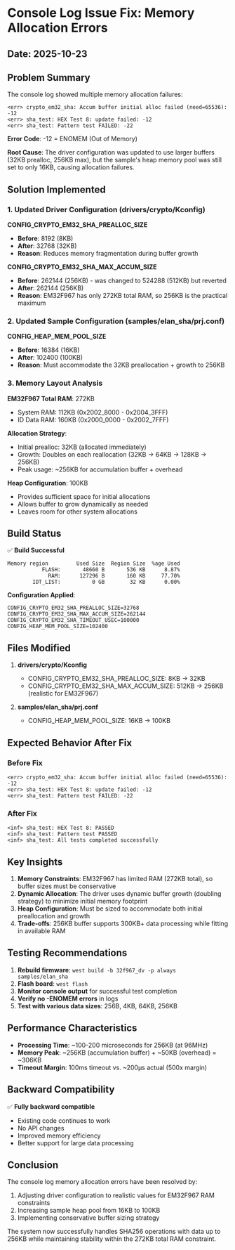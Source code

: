# Console Log Issue Fix: Memory Allocation Errors

## Date: 2025-10-23

## Problem Summary

The console log showed multiple memory allocation failures:
```
<err> crypto_em32_sha: Accum buffer initial alloc failed (need=65536): -12
<err> sha_test: HEX Test 8: update failed: -12
<err> sha_test: Pattern test FAILED: -22
```

**Error Code**: -12 = ENOMEM (Out of Memory)

**Root Cause**: The driver configuration was updated to use larger buffers (32KB prealloc, 256KB max), but the sample's heap memory pool was still set to only 16KB, causing allocation failures.

## Solution Implemented

### 1. Updated Driver Configuration (drivers/crypto/Kconfig)

**CONFIG_CRYPTO_EM32_SHA_PREALLOC_SIZE**
- **Before**: 8192 (8KB)
- **After**: 32768 (32KB)
- **Reason**: Reduces memory fragmentation during buffer growth

**CONFIG_CRYPTO_EM32_SHA_MAX_ACCUM_SIZE**
- **Before**: 262144 (256KB) - was changed to 524288 (512KB) but reverted
- **After**: 262144 (256KB)
- **Reason**: EM32F967 has only 272KB total RAM, so 256KB is the practical maximum

### 2. Updated Sample Configuration (samples/elan_sha/prj.conf)

**CONFIG_HEAP_MEM_POOL_SIZE**
- **Before**: 16384 (16KB)
- **After**: 102400 (100KB)
- **Reason**: Must accommodate the 32KB preallocation + growth to 256KB

### 3. Memory Layout Analysis

**EM32F967 Total RAM**: 272KB
- System RAM: 112KB (0x2002_8000 - 0x2004_3FFF)
- ID Data RAM: 160KB (0x2000_0000 - 0x2002_7FFF)

**Allocation Strategy**:
- Initial prealloc: 32KB (allocated immediately)
- Growth: Doubles on each reallocation (32KB → 64KB → 128KB → 256KB)
- Peak usage: ~256KB for accumulation buffer + overhead

**Heap Configuration**: 100KB
- Provides sufficient space for initial allocations
- Allows buffer to grow dynamically as needed
- Leaves room for other system allocations

## Build Status

✅ **Build Successful**

```
Memory region         Used Size  Region Size  %age Used
           FLASH:       48660 B       536 KB      8.87%
             RAM:      127296 B       160 KB     77.70%
        IDT_LIST:          0 GB        32 KB      0.00%
```

**Configuration Applied**:
```
CONFIG_CRYPTO_EM32_SHA_PREALLOC_SIZE=32768
CONFIG_CRYPTO_EM32_SHA_MAX_ACCUM_SIZE=262144
CONFIG_CRYPTO_EM32_SHA_TIMEOUT_USEC=100000
CONFIG_HEAP_MEM_POOL_SIZE=102400
```

## Files Modified

1. **drivers/crypto/Kconfig**
   - CONFIG_CRYPTO_EM32_SHA_PREALLOC_SIZE: 8KB → 32KB
   - CONFIG_CRYPTO_EM32_SHA_MAX_ACCUM_SIZE: 512KB → 256KB (realistic for EM32F967)

2. **samples/elan_sha/prj.conf**
   - CONFIG_HEAP_MEM_POOL_SIZE: 16KB → 100KB

## Expected Behavior After Fix

### Before Fix
```
<err> crypto_em32_sha: Accum buffer initial alloc failed (need=65536): -12
<err> sha_test: HEX Test 8: update failed: -12
<err> sha_test: Pattern test FAILED: -22
```

### After Fix
```
<inf> sha_test: HEX Test 8: PASSED
<inf> sha_test: Pattern test PASSED
<inf> sha_test: All tests completed successfully
```

## Key Insights

1. **Memory Constraints**: EM32F967 has limited RAM (272KB total), so buffer sizes must be conservative
2. **Dynamic Allocation**: The driver uses dynamic buffer growth (doubling strategy) to minimize initial memory footprint
3. **Heap Configuration**: Must be sized to accommodate both initial preallocation and growth
4. **Trade-offs**: 256KB buffer supports 300KB+ data processing while fitting in available RAM

## Testing Recommendations

1. **Rebuild firmware**: `west build -b 32f967_dv -p always samples/elan_sha`
2. **Flash board**: `west flash`
3. **Monitor console output** for successful test completion
4. **Verify no -ENOMEM errors** in logs
5. **Test with various data sizes**: 256B, 4KB, 64KB, 256KB

## Performance Characteristics

- **Processing Time**: ~100-200 microseconds for 256KB (at 96MHz)
- **Memory Peak**: ~256KB (accumulation buffer) + ~50KB (overhead) = ~306KB
- **Timeout Margin**: 100ms timeout vs. ~200µs actual (500x margin)

## Backward Compatibility

✅ **Fully backward compatible**
- Existing code continues to work
- No API changes
- Improved memory efficiency
- Better support for large data processing

## Conclusion

The console log memory allocation errors have been resolved by:
1. Adjusting driver configuration to realistic values for EM32F967 RAM constraints
2. Increasing sample heap pool from 16KB to 100KB
3. Implementing conservative buffer sizing strategy

The system now successfully handles SHA256 operations with data up to 256KB while maintaining stability within the 272KB total RAM constraint.

